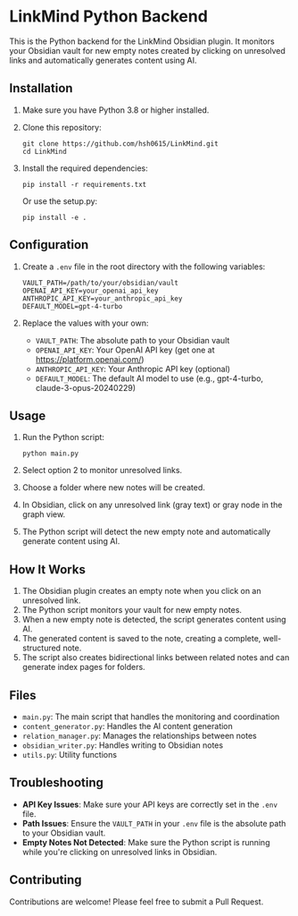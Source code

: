 # LinkMind Python Backend

This is the Python backend for the LinkMind Obsidian plugin. It monitors your Obsidian vault for new empty notes created by clicking on unresolved links and automatically generates content using AI.

## Installation

1. Make sure you have Python 3.8 or higher installed.
2. Clone this repository:
   ```
   git clone https://github.com/hsh0615/LinkMind.git
   cd LinkMind
   ```
3. Install the required dependencies:
   ```
   pip install -r requirements.txt
   ```
   
   Or use the setup.py:
   ```
   pip install -e .
   ```

## Configuration

1. Create a `.env` file in the root directory with the following variables:
   ```
   VAULT_PATH=/path/to/your/obsidian/vault
   OPENAI_API_KEY=your_openai_api_key
   ANTHROPIC_API_KEY=your_anthropic_api_key
   DEFAULT_MODEL=gpt-4-turbo
   ```

2. Replace the values with your own:
   - `VAULT_PATH`: The absolute path to your Obsidian vault
   - `OPENAI_API_KEY`: Your OpenAI API key (get one at https://platform.openai.com/)
   - `ANTHROPIC_API_KEY`: Your Anthropic API key (optional)
   - `DEFAULT_MODEL`: The default AI model to use (e.g., gpt-4-turbo, claude-3-opus-20240229)

## Usage

1. Run the Python script:
   ```
   python main.py
   ```

2. Select option 2 to monitor unresolved links.

3. Choose a folder where new notes will be created.

4. In Obsidian, click on any unresolved link (gray text) or gray node in the graph view.

5. The Python script will detect the new empty note and automatically generate content using AI.

## How It Works

1. The Obsidian plugin creates an empty note when you click on an unresolved link.
2. The Python script monitors your vault for new empty notes.
3. When a new empty note is detected, the script generates content using AI.
4. The generated content is saved to the note, creating a complete, well-structured note.
5. The script also creates bidirectional links between related notes and can generate index pages for folders.

## Files

- `main.py`: The main script that handles the monitoring and coordination
- `content_generator.py`: Handles the AI content generation
- `relation_manager.py`: Manages the relationships between notes
- `obsidian_writer.py`: Handles writing to Obsidian notes
- `utils.py`: Utility functions

## Troubleshooting

- **API Key Issues**: Make sure your API keys are correctly set in the `.env` file.
- **Path Issues**: Ensure the `VAULT_PATH` in your `.env` file is the absolute path to your Obsidian vault.
- **Empty Notes Not Detected**: Make sure the Python script is running while you're clicking on unresolved links in Obsidian.

## Contributing

Contributions are welcome! Please feel free to submit a Pull Request. 